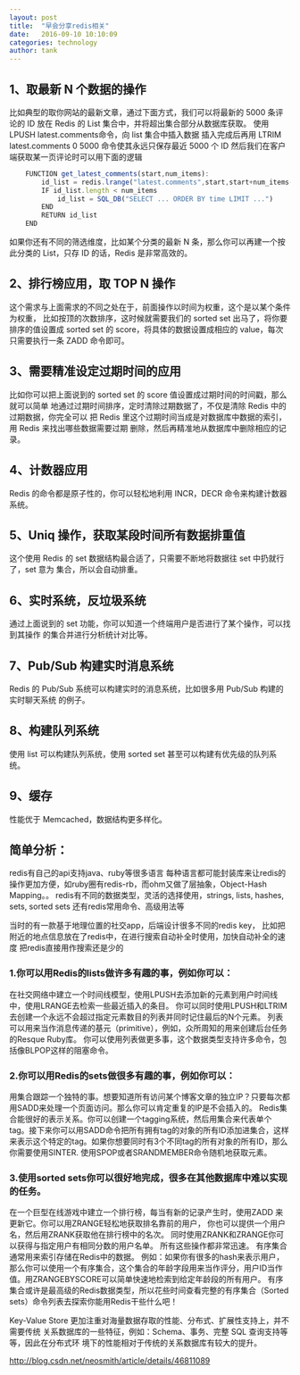 ```yaml
---
layout: post
title:  "早会分享redis相关"
date:   2016-09-10 10:10:09
categories: technology
author: tank
---
```


## 1、取最新 N 个数据的操作
比如典型的取你网站的最新文章，通过下面方式，我们可以将最新的 5000 条评论的 ID 放在
Redis 的 List 集合中，并将超出集合部分从数据库获取。
使用 LPUSH latest.comments<ID>命令，向 list 集合中插入数据
插入完成后再用 LTRIM latest.comments 0 5000 命令使其永远只保存最近 5000 个 ID
然后我们在客户端获取某一页评论时可以用下面的逻辑

```javascript
    FUNCTION get_latest_comments(start,num_items):
        id_list = redis.lrange("latest.comments",start,start+num_items-1)
        IF id_list.length < num_items
            id_list = SQL_DB("SELECT ... ORDER BY time LIMIT ...")
        END
        RETURN id_list
    END
```

如果你还有不同的筛选维度，比如某个分类的最新 N 条，那么你可以再建一个按此分类的
List，只存 ID 的话，Redis 是非常高效的。

## 2、排行榜应用，取 TOP N 操作
这个需求与上面需求的不同之处在于，前面操作以时间为权重，这个是以某个条件为权重，
比如按顶的次数排序，这时候就需要我们的 sorted set 出马了，将你要排序的值设置成 sorted
set 的 score，将具体的数据设置成相应的 value，每次只需要执行一条 ZADD 命令即可。

## 3、需要精准设定过期时间的应用
比如你可以把上面说到的 sorted set 的 score 值设置成过期时间的时间戳，那么就可以简单
地通过过期时间排序，定时清除过期数据了，不仅是清除 Redis 中的过期数据，你完全可以
把 Redis 里这个过期时间当成是对数据库中数据的索引，用 Redis 来找出哪些数据需要过期
删除，然后再精准地从数据库中删除相应的记录。

## 4、计数器应用
Redis 的命令都是原子性的，你可以轻松地利用 INCR，DECR 命令来构建计数器系统。

## 5、Uniq 操作，获取某段时间所有数据排重值
这个使用 Redis 的 set 数据结构最合适了，只需要不断地将数据往 set 中扔就行了，set 意为
集合，所以会自动排重。

## 6、实时系统，反垃圾系统
通过上面说到的 set 功能，你可以知道一个终端用户是否进行了某个操作，可以找到其操作
的集合并进行分析统计对比等。

## 7、Pub/Sub 构建实时消息系统
Redis 的 Pub/Sub 系统可以构建实时的消息系统，比如很多用 Pub/Sub 构建的实时聊天系统
的例子。

## 8、构建队列系统
使用 list 可以构建队列系统，使用 sorted set 甚至可以构建有优先级的队列系统。

## 9、缓存
性能优于 Memcached，数据结构更多样化。

## 简单分析：
redis有自己的api支持java、ruby等很多语言
每种语言都可能封装库来让redis的操作更加方便，如ruby圈有redis-rb，而ohm又做了层抽象，Object-Hash Mapping。。
redis有不同的数据类型，灵活的选择使用，strings, lists, hashes, sets, sorted sets
还有redis常用命令、高级用法等

当时的有一款基于地理位置的社交app，后端设计很多不同的redis key，
比如把附近的地点信息放在了redis中，在进行搜索自动补全时使用，加快自动补全的速度
把redis直接用作搜索还是少的

### 1.你可以用Redis的lists做许多有趣的事，例如你可以：
在社交网络中建立一个时间线模型，使用LPUSH去添加新的元素到用户时间线中，使用LRANGE去检索一些最近插入的条目。
你可以同时使用LPUSH和LTRIM去创建一个永远不会超过指定元素数目的列表并同时记住最后的N个元素。
列表可以用来当作消息传递的基元（primitive），例如，众所周知的用来创建后台任务的Resque Ruby库。
你可以使用列表做更多事，这个数据类型支持许多命令，包括像BLPOP这样的阻塞命令。

### 2.你可以用Redis的sets做很多有趣的事，例如你可以：
用集合跟踪一个独特的事。想要知道所有访问某个博客文章的独立IP？只要每次都用SADD来处理一个页面访问。那么你可以肯定重复的IP是不会插入的。
Redis集合能很好的表示关系。你可以创建一个tagging系统，然后用集合来代表单个tag。接下来你可以用SADD命令把所有拥有tag的对象的所有ID添加进集合，这样来表示这个特定的tag。如果你想要同时有3个不同tag的所有对象的所有ID，那么你需要使用SINTER.
使用SPOP或者SRANDMEMBER命令随机地获取元素。

### 3.使用sorted sets你可以很好地完成，很多在其他数据库中难以实现的任务。
在一个巨型在线游戏中建立一个排行榜，每当有新的记录产生时，使用ZADD 来更新它。你可以用ZRANGE轻松地获取排名靠前的用户， 你也可以提供一个用户名，然后用ZRANK获取他在排行榜中的名次。 同时使用ZRANK和ZRANGE你可以获得与指定用户有相同分数的用户名单。 所有这些操作都非常迅速。
有序集合通常用来索引存储在Redis中的数据。 例如：如果你有很多的hash来表示用户，那么你可以使用一个有序集合，这个集合的年龄字段用来当作评分，用户ID当作值。用ZRANGEBYSCORE可以简单快速地检索到给定年龄段的所有用户。
有序集合或许是最高级的Redis数据类型，所以花些时间查看完整的有序集合（Sorted sets）命令列表去探索你能用Redis干些什么吧！

Key-Value Store 更加注重对海量数据存取的性能、分布式、扩展性支持上，并不需要传统
关系数据库的一些特征，例如：Schema、事务、完整 SQL 查询支持等等，因此在分布式环
境下的性能相对于传统的关系数据库有较大的提升。

http://blog.csdn.net/neosmith/article/details/46811089

